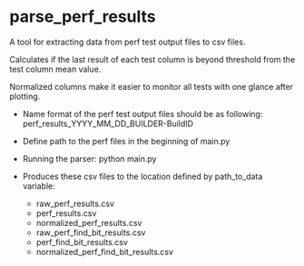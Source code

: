 <!--
    Copyright 2022-2024 TII (SSRC) and the Ghaf contributors
    SPDX-License-Identifier: CC-BY-SA-4.0
-->

# parse_perf_results
A tool for extracting data from perf test output files to csv files.

Calculates if the last result of each test column is beyond threshold
from the test column mean value.

Normalized columns make it easier to monitor all tests with one glance
after plotting.

- Name format of the perf test output files should be as following:
perf_results_YYYY_MM_DD_BUILDER-BuildID

- Define path to the perf files in the beginning of main.py

- Running the parser:
python main.py

- Produces these csv files to the location defined by path_to_data variable:

  - raw_perf_results.csv
  - perf_results.csv
  - normalized_perf_results.csv
  - raw_perf_find_bit_results.csv
  - perf_find_bit_results.csv
  - normalized_perf_find_bit_results.csv
